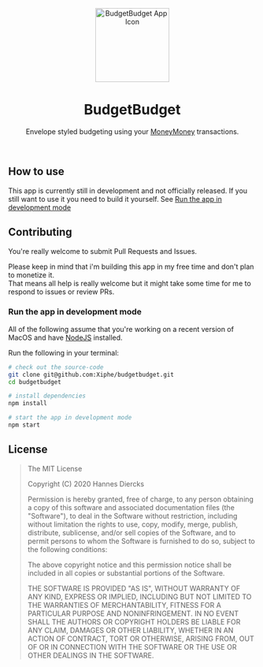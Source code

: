 <div align="center">
  <img 
    width="150"
    src="https://user-images.githubusercontent.com/911218/79590208-f6313c80-80d6-11ea-9ecc-67c94f32f4f7.png"
    alt="BudgetBudget App Icon"
  />
</div>
<h1 align="center">BudgetBudget</h1>

<div align="center">
Envelope styled budgeting using your
<a href="https://moneymoney-app.com/">MoneyMoney</a> transactions.
</div>

&nbsp;

## How to use

This app is currently still in development and not officially released.
If you still want to use it you need to build it yourself. See
[Run the app in development mode](#run-the-app-in-development-mode)

## Contributing

You're really welcome to submit Pull Requests and Issues.

Please keep in mind that i'm building this app in my free time and don't plan to
monetize it.  
That means all help is really welcome but it might take some time for me to
respond to issues or review PRs.

### Run the app in development mode

All of the following assume that you're working on a recent version of MacOS and
have [NodeJS](https://nodejs.org/) installed.

Run the following in your terminal:

```sh
# check out the source-code
git clone git@github.com:Xiphe/budgetbudget.git
cd budgetbudget

# install dependencies
npm install

# start the app in development mode
npm start
```

## License

> The MIT License
>
> Copyright (C) 2020 Hannes Diercks
>
> Permission is hereby granted, free of charge, to any person obtaining a copy of
> this software and associated documentation files (the "Software"), to deal in
> the Software without restriction, including without limitation the rights to
> use, copy, modify, merge, publish, distribute, sublicense, and/or sell copies
> of the Software, and to permit persons to whom the Software is furnished to do
> so, subject to the following conditions:
>
> The above copyright notice and this permission notice shall be included in all
> copies or substantial portions of the Software.
>
> THE SOFTWARE IS PROVIDED "AS IS", WITHOUT WARRANTY OF ANY KIND, EXPRESS OR
> IMPLIED, INCLUDING BUT NOT LIMITED TO THE WARRANTIES OF MERCHANTABILITY, FITNESS
> FOR A PARTICULAR PURPOSE AND NONINFRINGEMENT. IN NO EVENT SHALL THE AUTHORS OR
> COPYRIGHT HOLDERS BE LIABLE FOR ANY CLAIM, DAMAGES OR OTHER LIABILITY, WHETHER
> IN AN ACTION OF CONTRACT, TORT OR OTHERWISE, ARISING FROM, OUT OF OR IN
> CONNECTION WITH THE SOFTWARE OR THE USE OR OTHER DEALINGS IN THE SOFTWARE.

